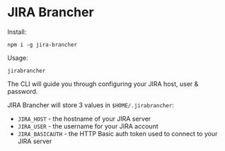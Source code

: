 # JIRA Brancher

Install:

`npm i -g jira-brancher`

Usage:

`jirabrancher`

The CLI will guide you through configuring your JIRA host, user & password.

JIRA Brancher will store 3 values in `$HOME/.jirabrancher`:

* `JIRA_HOST` - the hostname of your JIRA server
* `JIRA_USER` - the username for your JIRA account
* `JIRA_BASICAUTH` - the HTTP Basic auth token used to connect to your JIRA server